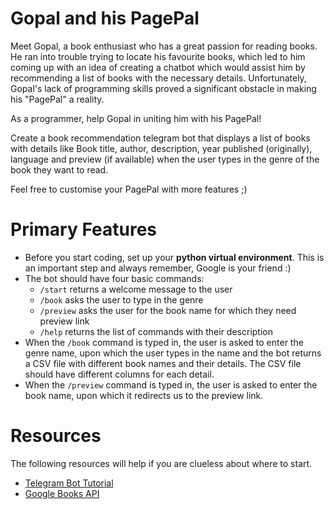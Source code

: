 # Gopal and his PagePal

Meet Gopal, a book enthusiast who has a great passion for reading books. He ran into trouble trying to locate his favourite books, which led to him coming up with an idea of creating a chatbot which would assist him by recommending a list of books with the necessary details. Unfortunately, Gopal's lack of programming skills proved a significant obstacle in making his "PagePal" a reality.

As a programmer, help Gopal in uniting him with his PagePal!

Create a book recommendation telegram bot that displays a list of books with details like Book title, author, description, year published (originally), language and preview (if available) when the user types in the genre of the book they want to read.

Feel free to customise your PagePal with more features ;)


# Primary Features

- Before you start coding, set up your **python virtual environment**. This is an important step and always remember, Google is your friend :)
- The bot should have four basic commands:
  - ```/start``` returns a welcome message to the user
  - ```/book``` asks the user to type in the genre
  - ```/preview``` asks the user for the book name for which they need preview link
  - ```/help``` returns the list of commands with their description
- When the ```/book``` command is typed in, the user is asked to enter the genre name, upon which the user types in the name and the bot returns a CSV file with different book names and their details. The CSV file should have different columns for each detail.
- When the ```/preview``` command is typed in, the user is asked to enter the book name, upon which it redirects us to the preview link.

# Resources

The following resources will help if you are clueless about where to start.
- [Telegram Bot Tutorial](https://core.telegram.org/bots/tutorial#introduction)
- [Google Books API](https://developers.google.com/books/docs/v1/using)
